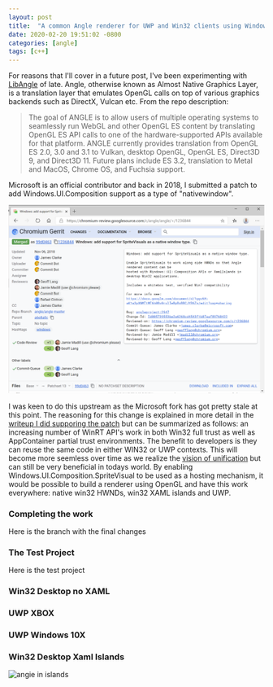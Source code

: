 ```yaml
---
layout: post
title:  "A common Angle renderer for UWP and Win32 clients using Windows.UI.Composition"
date: 2020-02-20 19:51:02 -0800
categories: [angle]
tags: [c++]
---
```


For reasons that I'll cover in a future post, I've been experimenting with [LibAngle](https://chromium.googlesource.com/angle/angle) of late.  Angle, otherwise known as Almost Native Graphics Layer, is a translation layer that emulates OpenGL calls on top of various graphics backends such as DirectX, Vulcan etc.  From the repo description:

> The goal of ANGLE is to allow users of multiple operating systems to seamlessly run WebGL and other OpenGL ES content by translating OpenGL ES API calls to one of the hardware-supported APIs available for that platform. ANGLE currently provides translation from OpenGL ES 2.0, 3.0 and 3.1 to Vulkan, desktop OpenGL, OpenGL ES, Direct3D 9, and Direct3D 11. Future plans include ES 3.2, translation to Metal and MacOS, Chrome OS, and Fuchsia support.

Microsoft is an official contributor and back in 2018, I submitted a patch to add Windows.UI.Composition support as a type of "nativewindow".  

[![Angle Patch](/static/img/angle-1-26-2020/gerrit.png)](https://chromium-review.googlesource.com/c/angle/angle/+/1236844)

I was keen to do this upstream as the Microsoft fork has got pretty stale at this point.  The reasoning for this change is explained in more detail in the [writeup I did supporing the patch](https://docs.google.com/document/d/1ggv6H-aK1a3pXNMTtMF6h0Bv0rulIeBpBxBBCJYR6Zs/edit) but can be summarized as follows: an increasing number of WinRT API's work in both Win32 full trust as well as AppContainer partial trust environments.  The benefit to developers is they can reuse the same code in either WIN32 or UWP contexts.  This will become more seemless over time as we realize the [vision of unification](https://myignite.techcommunity.microsoft.com/sessions/81330?source=sessions) but can still be very beneficial in todays world.  By enabling Windows.UI.Composition.SpriteVisual to be used as a hosting mechanism, it would be possible to build a renderer using OpenGL and have this work everywhere: native win32 HWNDs, win32 XAML islands and UWP.

### Completing the work
Here is the branch with the final changes

### The Test Project
Here is the test project

### Win32 Desktop no XAML

### UWP XBOX

### UWP Windows 10X

### Win32 Desktop Xaml Islands

![angie in islands](/static/img/angle-1-26-2020/angleinistlands.png)